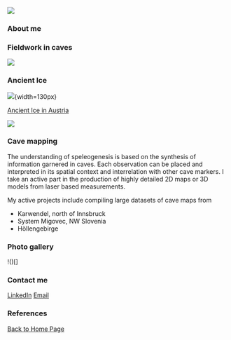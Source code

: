 
![](https://tr1813.github.io/ancient-ice-in-austria/gallery/ice_crystals_banner.jpg)

### About me

### Fieldwork in caves

![](https://tr1813.github.io/ancient-ice-in-austria/gallery/fieldwork.jpg)



### Ancient Ice

![](https://tr1813.github.io/ancient-ice-in-austria/gallery/ice-cave-concept.png){width=130px}

[Ancient Ice in Austria](https://tr1813.github.io/ancient-ice-in-austria/html/index.html)


![](https://tr1813.github.io/ancient-ice-in-austria/gallery/victoria_inset.png)

### Cave mapping

The understanding of speleogenesis is based on the synthesis of information garnered in caves.
Each observation can be placed and interpreted in its spatial context and interrelation with other cave markers.
I take an active part in the production of highly detailed 2D maps or 3D models from laser based measurements.

My active projects include compiling large datasets of cave maps from 

 - Karwendel, north of Innsbruck
 - System Migovec, NW Slovenia
 - Höllengebirge

### Photo gallery

<!--- A profile pic and small blurb?--->
!()[]

### Contact me

[LinkedIn](linkedin.com/in/tanguy-racine-7545b490)
[Email](tanguy.racine@student.uibk.ac.at)

### References

[Back to Home Page](https://tr1813.github.io/ancient-ice-in-austria/html/index.html)
